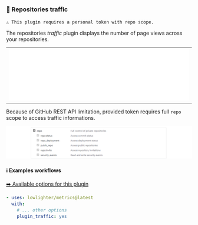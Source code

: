 ### 🧮 Repositories traffic

    ⚠️ This plugin requires a personal token with repo scope.

The repositories *traffic* plugin displays the number of page views across your repositories.

<table>
  <td align="center">
    <img src="https://github.com/lowlighter/lowlighter/blob/master/metrics.plugin.traffic.svg">
  </td>
</table>

Because of GitHub REST API limitation, provided token requires full `repo` scope to access traffic informations.

![Token with repo scope](/.github/readme/imgs/setup_token_repo_scope.png)

#### ℹ️ Examples workflows

[➡️ Available options for this plugin](metadata.yml)

```yaml
- uses: lowlighter/metrics@latest
  with:
    # ... other options
    plugin_traffic: yes
```
